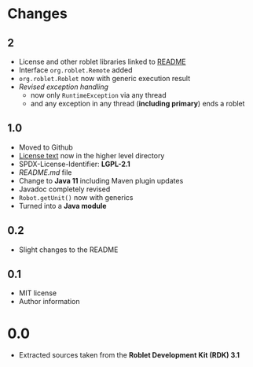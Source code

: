 
# Changes

## 2
* License and other roblet libraries linked to [README](README.md)
* Interface `org.roblet.Remote` added
* `org.roblet.Roblet` now with generic execution result
* *Revised exception handling*
    * now only <CODE>RuntimeException</CODE> via any thread
    * and any exception in any thread (**including primary**) ends a roblet

## 1.0
* Moved to Github
* [License text](../LICENSE.md) now in the higher level directory
* SPDX-License-Identifier: **LGPL-2.1**
* *README.md* file
* Change to **Java 11** including Maven plugin updates
* Javadoc completely revised
* <CODE>Robot.getUnit()</CODE> now with generics
* Turned into a **Java module**

## 0.2
* Slight changes to the README

## 0.1
* MIT license
* Author information

# 0.0
* Extracted sources taken from the **Roblet Development Kit (RDK) 3.1**

